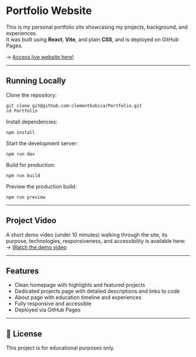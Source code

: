 # Portfolio Website

This is my personal portfolio site showcasing my projects, background, and experiences.  
It was built using **React**, **Vite**, and plain **CSS**, and is deployed on GitHub Pages.

-> [Access live website here!](<https://clementkubica.github.io/Portfolio/>)

---

## Running Locally

Clone the repository:

    git clone git@github.com:clementkubica/Portfolio.git
    cd Portfolio

Install dependencies:

    npm install

Start the development server:

    npm run dev

Build for production:

    npm run build

Preview the production build:

    npm run preview

---

## Project Video

A short demo video (under 10 minutes) walking through the site, its purpose, technologies, responsiveness, and accessibility is available here:  
-> [Watch the demo video](<https://youtu.be/2kt3DrdCDHo>)

---

## Features

- Clean homepage with highlights and featured projects  
- Dedicated projects page with detailed descriptions and links to code  
- About page with education timeline and experiences  
- Fully responsive and accessible  
- Deployed via GitHub Pages  

---

## 📄 License

This project is for educational purposes only.
